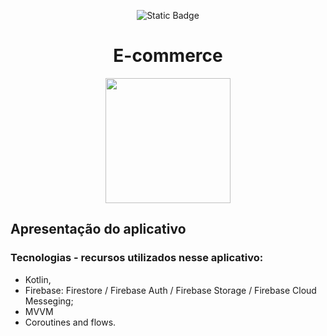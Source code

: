 <div align="center">

![Static Badge](https://img.shields.io/badge/Status-Projeto%20em%20constru%C3%A7%C3%A3o-%23F8BA00)

# E-commerce

<img src="https://github.com/user-attachments/assets/7da6ce47-0ee0-4645-870a-a40a7ee9884e" width="200" height="200"/>

</div>

## Apresentação do aplicativo

### Tecnologias - recursos utilizados nesse aplicativo:
<ul>
  <li>Kotlin,</li>
  <li>Firebase: Firestore / Firebase Auth / Firebase Storage / Firebase Cloud Messeging;</li>
  <li>MVVM</li>
  <li>Coroutines and flows.</li>
</ul>

